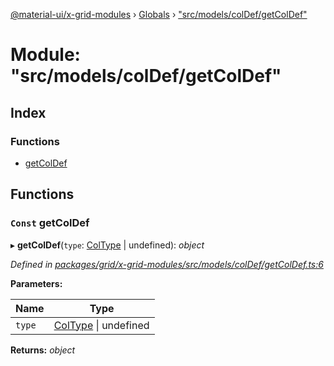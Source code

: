 [@material-ui/x-grid-modules](../README.md) › [Globals](../globals.md) › ["src/models/colDef/getColDef"](_src_models_coldef_getcoldef_.md)

# Module: "src/models/colDef/getColDef"

## Index

### Functions

* [getColDef](_src_models_coldef_getcoldef_.md#const-getcoldef)

## Functions

### `Const` getColDef

▸ **getColDef**(`type`: [ColType](_src_models_coldef_coltype_.md#coltype) | undefined): *object*

*Defined in [packages/grid/x-grid-modules/src/models/colDef/getColDef.ts:6](https://github.com/mui-org/material-ui-x/blob/a679779/packages/grid/x-grid-modules/src/models/colDef/getColDef.ts#L6)*

**Parameters:**

Name | Type |
------ | ------ |
`type` | [ColType](_src_models_coldef_coltype_.md#coltype) &#124; undefined |

**Returns:** *object*

